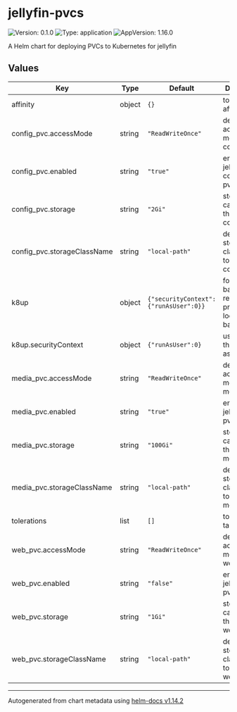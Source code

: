 # jellyfin-pvcs

![Version: 0.1.0](https://img.shields.io/badge/Version-0.1.0-informational?style=flat-square) ![Type: application](https://img.shields.io/badge/Type-application-informational?style=flat-square) ![AppVersion: 1.16.0](https://img.shields.io/badge/AppVersion-1.16.0-informational?style=flat-square)

A Helm chart for deploying PVCs to Kubernetes for jellyfin

## Values

| Key | Type | Default | Description |
|-----|------|---------|-------------|
| affinity | object | `{}` | tolerate affinity |
| config_pvc.accessMode | string | `"ReadWriteOnce"` | default access mode for the config pvc |
| config_pvc.enabled | string | `"true"` | enable jellyfin configuration pvc |
| config_pvc.storage | string | `"2Gi"` | storage capacity for the jellyfin config pvc |
| config_pvc.storageClassName | string | `"local-path"` | default storage class name to use for config pvc |
| k8up | object | `{"securityContext":{"runAsUser":0}}` | for enabling backups to a remote s3 provider or local disk backup |
| k8up.securityContext | object | `{"runAsUser":0}` | user to run the backups as |
| media_pvc.accessMode | string | `"ReadWriteOnce"` | default access mode for the media pvc |
| media_pvc.enabled | string | `"true"` | enable jellyfin media pvc |
| media_pvc.storage | string | `"100Gi"` | storage capacity for the jellyfin media pvc |
| media_pvc.storageClassName | string | `"local-path"` | default storage class name to use for media pvc |
| tolerations | list | `[]` | tolerate taints |
| web_pvc.accessMode | string | `"ReadWriteOnce"` | default access mode for the web pvc |
| web_pvc.enabled | string | `"false"` | enable jellyfin web pvc |
| web_pvc.storage | string | `"1Gi"` | storage capacity for the jellyfin web pvc |
| web_pvc.storageClassName | string | `"local-path"` | default storage class name to use for web pvc |

----------------------------------------------
Autogenerated from chart metadata using [helm-docs v1.14.2](https://github.com/norwoodj/helm-docs/releases/v1.14.2)
